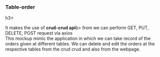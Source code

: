 <h3> Table-order</h3>h3>
<p>It makes the use of <b>crud-crud api</b>b> from we can perform <b></b>GET, PUT, DELETE, POST request via axios</b>
<br>
This mockup mimic the application in which we can take record of the orders given at different tables.  
We can delete and edit the orders at the respective tables from the crud crud and also from the webpage.
</p>
